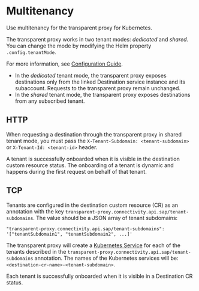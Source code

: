 <!-- loio6478985d12a54d7ab8a4e5abce3972e0 -->

# Multitenancy

Use multitenancy for the transparent proxy for Kubernetes.

The transparent proxy works in two tenant modes: *dedicated* and *shared*. You can change the mode by modifying the Helm property `.config.tenantMode`.

For more information, see [Configuration Guide](configuration-guide-2a22cd7.md).

-   In the *dedicated* tenant mode, the transparent proxy exposes destinations only from the linked Destination service instance and its subaccount. Requests to the transparent proxy remain unchanged.
-   In the *shared* tenant mode, the transparent proxy exposes destinations from any subscribed tenant.



<a name="loio6478985d12a54d7ab8a4e5abce3972e0__section_f4t_vxx_yzb"/>

## HTTP

When requesting a destination through the transparent proxy in shared tenant mode, you must pass the `X-Tenant-Subdomain: <tenant-subdomain>` or `X-Tenant-Id: <tenant-id>` header.

A tenant is successfully onboarded when it is visible in the destination custom resource status. The onboarding of a tenant is dynamic and happens during the first request on behalf of that tenant.



<a name="loio6478985d12a54d7ab8a4e5abce3972e0__section_lk3_vxx_yzb"/>

## TCP

Tenants are configured in the destination custom resource \(CR\) as an annotation with the key `transparent-proxy.connectivity.api.sap/tenant-subdomains`. The value should be a JSON array of tenant subdomains:

```
"transparent-proxy.connectivity.api.sap/tenant-subdomains": '["tenantSubdomain1", "tenantSubdomain2", ...]'
```

The transparent proxy will create a [Kubernetes Service](https://kubernetes.io/docs/concepts/services-networking/service/) for each of the tenants described in the `transparent-proxy.connectivity.api.sap/tenant-subdomains` annotation. The names of the Kubernetes services will be: `<destination-cr-name>-<tenant-subdomain>`.

Each tenant is successfully onboarded when it is visible in a Destination CR status.


